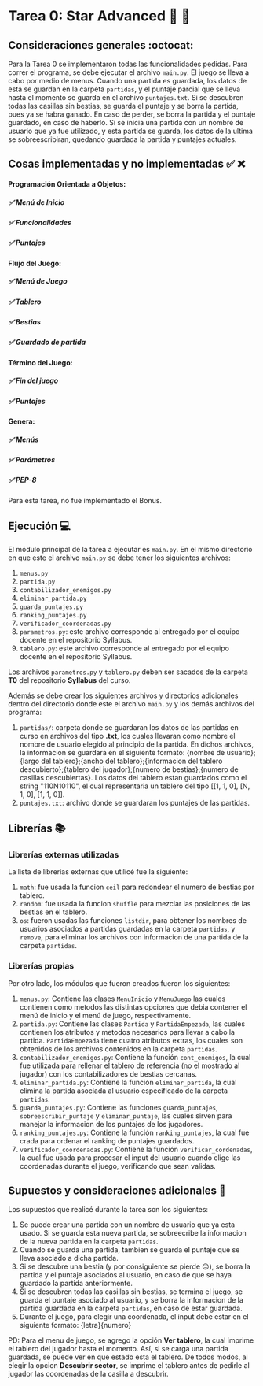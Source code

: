 # Tarea 0: Star Advanced :rocket: :milky_way:

## Consideraciones generales :octocat:

Para la Tarea 0 se implementaron todas las funcionalidades pedidas. Para correr el programa, se debe ejecutar el archivo ```main.py```. El juego se lleva a cabo por medio de menus. Cuando una partida es guardada, los datos de esta se guardan en la carpeta ```partidas```, y el puntaje parcial que se lleva hasta el momento se guarda en el archivo ```puntajes.txt```. Si se descubren todas las casillas sin bestias, se guarda el puntaje y se borra la partida, pues ya se habra ganado. En caso de perder, se borra la partida y el puntaje guardado, en caso de haberlo. Si se inicia una partida con un nombre de usuario que ya fue utilizado, y esta partida se guarda, los datos de la ultima se sobreescribiran, quedando guardada la partida y puntajes actuales. 


## Cosas implementadas y no implementadas :white_check_mark: :x:

#### Programación Orientada a Objetos:
##### ✅ Menú de Inicio
##### ✅ Funcionalidades		
##### ✅ Puntajes
#### Flujo del Juego:
##### ✅ Menú de Juego
##### ✅ Tablero		
##### ✅ Bestias	
##### ✅ Guardado de partida		
#### Término del Juego:
##### ✅ Fin del juego	
##### ✅ Puntajes	
#### Genera:
##### ✅ Menús
##### ✅ Parámetros
##### ✅ PEP-8

Para esta tarea, no fue implementado el Bonus.

## Ejecución :computer:
El módulo principal de la tarea a ejecutar es  ```main.py```. En el mismo directorio en que este el archivo ```main.py``` se debe tener los siguientes archivos:
1. ```menus.py```
2. ```partida.py```
3. ```contabilizador_enemigos.py```
4. ```eliminar_partida.py```
5. ```guarda_puntajes.py```
6. ```ranking_puntajes.py```
7. ```verificador_coordenadas.py```
8. ```parametros.py```: este archivo corresponde al entregado por el equipo docente en el repositorio Syllabus. 
9. ```tablero.py```: este archivo corresponde al entregado por el equipo docente en el repositorio Syllabus.

Los archivos ```parametros.py``` y ```tablero.py``` deben ser sacados de la carpeta **T0** del repositorio **Syllabus** del curso.


Además se debe crear los siguientes archivos y directorios adicionales dentro del directorio donde este el archivo ```main.py``` y los demás archivos del programa:
1. ```partidas/```: carpeta donde se guardaran los datos de las partidas en curso en archivos del tipo **.txt**, los cuales llevaran como nombre el nombre de usuario elegido al principio de la partida. En dichos archivos, la informacion se guardara en el siguiente formato: {nombre de usuario};{largo del tablero};{ancho del tablero};{informacion del tablero descubierto};{tablero del jugador};{numero de bestias};{numero de casillas descubiertas}. Los datos del tablero estan guardados como el string "110N10110", el cual representaria un tablero del tipo [[1, 1, 0], [N, 1, 0], [1, 1, 0]].
2. ```puntajes.txt```: archivo donde se guardaran los puntajes de las partidas.


## Librerías :books:
### Librerías externas utilizadas
La lista de librerías externas que utilicé fue la siguiente:

1. ```math```: fue usada la funcion  ```ceil``` para redondear el numero de bestias por tablero.
2. ```random```: fue usada la funcion ```shuffle``` para mezclar las posiciones de las bestias en el tablero.
3. ```os```: fueron usadas las funciones ```listdir```, para obtener los nombres de usuarios asociados a partidas guardadas en la carpeta ```partidas```, y ```remove```, para eliminar los archivos con informacion de una partida de la carpeta ```partidas```.

### Librerías propias
Por otro lado, los módulos que fueron creados fueron los siguientes:

1. ```menus.py```: Contiene las clases ```MenuInicio``` y ```MenuJuego``` las cuales contienen como metodos las distintas opciones que debia contener el menú de inicio y el menú de juego, respectivamente. 
2. ```partida.py```: Contiene las clases ```Partida``` y ```PartidaEmpezada```, las cuales contienen los atributos y metodos necesarios para llevar a cabo la partida. ```PartidaEmpezada``` tiene cuatro atributos extras, los cuales son obtenidos de los archivos contenidos en la carpeta ```partidas```.
3. ```contabilizador_enemigos.py```: Contiene la función ```cont_enemigos```, la cual fue utilizada para rellenar el tablero de referencia (no el mostrado al jugador) con los contabilizadores de bestias cercanas.
4. ```eliminar_partida.py```: Contiene la función ```eliminar_partida```, la cual elimina la partida asociada al usuario especificado de la carpeta ```partidas```.
5. ```guarda_puntajes.py```: Contiene las funciones ```guarda_puntajes```, ```sobreescribir_puntaje``` y ```eliminar_puntaje```, las cuales sirven para manejar la informacion de los puntajes de los jugadores.
6. ```ranking_puntajes.py```: Contiene la función ```ranking_puntajes```, la cual fue crada para ordenar el ranking de puntajes guardados.
7. ```verificador_coordenadas.py```: Contiene la función ```verificar_cordenadas```, la cual fue usada para procesar el input del usuario cuando elige las coordenadas durante el juego, verificando que sean validas. 

## Supuestos y consideraciones adicionales :thinking:
Los supuestos que realicé durante la tarea son los siguientes:

1. Se puede crear una partida con un nombre de usuario que ya esta usado. Si se guarda esta nueva partida, se sobreecribe la informacion de la nueva partida en la carpeta ```partidas```.
2. Cuando se guarda una partida, tambien se guarda el puntaje que se lleva asociado a dicha partida.
3. Si se descubre una bestia (y por consiguiente se pierde :pensive:), se borra la partida y el puntaje asociados al usuario, en caso de que se haya guardado la partida anteriormente.
4. Si se descubren todas las casillas sin bestias, se termina el juego, se guarda el puntaje asociado al usuario, y se borra la informacion de la partida guardada en la carpeta ```partidas```, en caso de estar guardada.
5. Durante el juego, para elegir una coordenada, el input debe estar en el siguiente formato: {letra}{numero}


PD: Para el menu de juego, se agrego la opción **Ver tablero**, la cual imprime el tablero del jugador hasta el momento. Así, si se carga una partida guardada, se puede ver en que estado esta el tablero. De todos modos, al elegir la opcion **Descubrir sector**, se imprime el tablero antes de pedirle al jugador las coordenadas de la casilla a descubrir.
